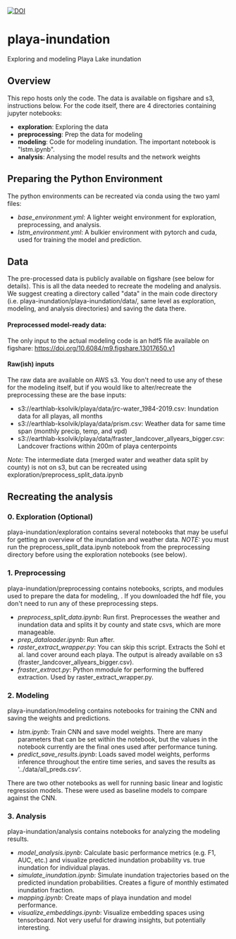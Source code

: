 [![DOI](https://zenodo.org/badge/265002033.svg)](https://zenodo.org/badge/latestdoi/265002033)

# playa-inundation
Exploring and modeling Playa Lake inundation

## Overview
This repo hosts only the code. The data is available on figshare and s3, instructions below. For the code itself, there are 4 directories containing jupyter notebooks:

- **exploration**: Exploring the data
- **preprocessing**: Prep the data for modeling
- **modeling**: Code for modeling inundation. The important notebook is "lstm.ipynb". 
- **analysis**: Analysing the model results and the network weights


## Preparing the Python Environment
The python environments can be recreated via conda using the two yaml files:
- *base_environment.yml*: A lighter weight environment for exploration, preprocessing, and analysis.
- *lstm_environment.yml*: A bulkier environment with pytorch and cuda, used for training the model and prediction. 

## Data
The pre-processed data is publicly available on figshare (see below for details). This is all the data needed to recreate the modeling and analysis. We suggest creating a directory called "data" in the main code directory (i.e. playa-inundation/playa-inundation/data/, same level as exploration, modeling, and analysis directories) and saving the data there. 

#### Preprocessed model-ready data:
The only input to the actual modeling code is an hdf5 file available on figshare:
https://doi.org/10.6084/m9.figshare.13017650.v1

#### Raw(ish) inputs
The raw data are available on AWS s3. You don't need to use any of these for the modeling itself, but if you would like to alter/recreate the preprocessing these are the base inputs:
- s3://earthlab-ksolvik/playa/data/jrc-water_1984-2019.csv: Inundation data for all playas, all months
- s3://earthlab-ksolvik/playa/data/prism.csv: Weather data for same time span (monthly precip, temp, and vpd)
- s3://earthlab-ksolvik/playa/data/fraster_landcover_allyears_bigger.csv: Landcover fractions within 200m of playa centerpoints

*Note:* The intermediate data (merged water and weather data split by county) is not on s3, but can be recreated using exploration/preprocess_split_data.ipynb

## Recreating the analysis

### 0. Exploration (Optional)
playa-inundation/exploration contains several notebooks that may be useful for getting an overview of the inundation and weather data. *NOTE:* you must run the preprocess_split_data.ipynb notebook from the preprocessing directory before using the exploration notebooks (see below).

### 1. Preprocessing
playa-inundation/preprocessing contains notebooks, scripts, and modules used to prepare the data for modeling, . If you downloaded the hdf file, you don't need to run any of these preprocessing steps. 

- *preprocess_split_data.ipynb*: Run first. Preprocesses the weather and inundation data and splits it by county and state csvs, which are more manageable.
- *prep_dataloader.ipynb*: Run after. 
- *raster_extract_wrapper.py*: You can skip this script. Extracts the Sohl et al. land cover around each playa. The output is already available on s3 (fraster_landcover_allyears_bigger.csv).
- *fraster_extract.py*: Python mmodule for performing the buffered extraction. Used by raster_extract_wrapper.py.

### 2. Modeling
playa-inundation/modeling contains notebooks for training the CNN and saving the weights and predictions.

- *lstm.ipynb*: Train CNN and save model weights. There are many parameters that can be set within the notebook, but the values in the notebook currently are the final ones used after performance tuning. 
- *predict_save_results.ipynb*: Loads saved model weights, performs inference throughout the entire time series, and saves the results as '../data/all_preds.csv'.

There are two other notebooks as well for running basic linear and logistic regression models. These were used as baseline models to compare against the CNN.

### 3. Analysis
playa-inundation/analysis contains notebooks for analyzing the modeling results. 

- *model_analysis.ipynb*: Calculate basic performance metrics (e.g. F1, AUC, etc.) and visualize predicted inundation probability vs. true inundation for individual playas.
- *simulate_inundation.ipynb*: Simulate inundation trajectories based on the predicted inundation probabilities. Creates a figure of monthly estimated inundation fraction. 
- *mapping.ipynb*: Create maps of playa inundation and model performance.
- *visualize_embeddings.ipynb*: Visualize embedding spaces using tensorboard. Not very useful for drawing insights, but potentially interesting.

